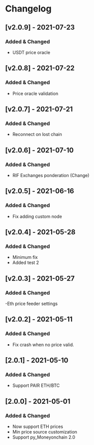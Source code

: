 # Changelog

## [v2.0.9] - 2021-07-23

### Added & Changed

- USDT price oracle

## [v2.0.8] - 2021-07-22

### Added & Changed

- Price oracle validation

## [v2.0.7] - 2021-07-21

### Added & Changed

- Reconnect on lost chain

## [v2.0.6] - 2021-07-10

### Added & Changed

- RIF Exchanges ponderation (Change)

## [v2.0.5] - 2021-06-16

### Added & Changed

- Fix adding custom node

## [v2.0.4] - 2021-05-28

### Added & Changed

- Minimum fix
- Added test 2

## [v2.0.3] - 2021-05-27

### Added & Changed

-Eth price feeder settings

## [v2.0.2] - 2021-05-11

### Added & Changed

- Fix crash when no price valid.

## [2.0.1] - 2021-05-10

### Added & Changed

- Support PAIR ETH/BTC 

## [2.0.0] - 2021-05-01

### Added & Changed

- Now support ETH prices
- Min price source customization
- Support py_Moneyonchain 2.0


